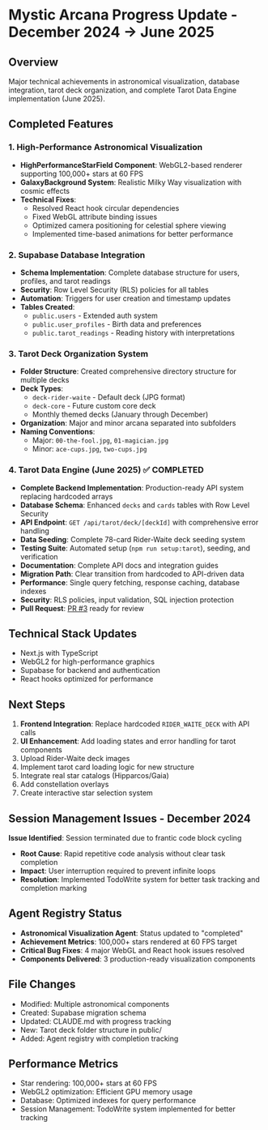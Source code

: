 # Mystic Arcana Progress Update - December 2024 → June 2025

## Overview
Major technical achievements in astronomical visualization, database integration, tarot deck organization, and complete Tarot Data Engine implementation (June 2025).

## Completed Features

### 1. High-Performance Astronomical Visualization
- **HighPerformanceStarField Component**: WebGL2-based renderer supporting 100,000+ stars at 60 FPS
- **GalaxyBackground System**: Realistic Milky Way visualization with cosmic effects
- **Technical Fixes**:
  - Resolved React hook circular dependencies
  - Fixed WebGL attribute binding issues
  - Optimized camera positioning for celestial sphere viewing
  - Implemented time-based animations for better performance

### 2. Supabase Database Integration
- **Schema Implementation**: Complete database structure for users, profiles, and tarot readings
- **Security**: Row Level Security (RLS) policies for all tables
- **Automation**: Triggers for user creation and timestamp updates
- **Tables Created**:
  - `public.users` - Extended auth system
  - `public.user_profiles` - Birth data and preferences
  - `public.tarot_readings` - Reading history with interpretations

### 3. Tarot Deck Organization System
- **Folder Structure**: Created comprehensive directory structure for multiple decks
- **Deck Types**:
  - `deck-rider-waite` - Default deck (JPG format)
  - `deck-core` - Future custom core deck
  - Monthly themed decks (January through December)
- **Organization**: Major and minor arcana separated into subfolders
- **Naming Conventions**:
  - Major: `00-the-fool.jpg`, `01-magician.jpg`
  - Minor: `ace-cups.jpg`, `two-cups.jpg`

### 4. Tarot Data Engine (June 2025) ✅ COMPLETED
- **Complete Backend Implementation**: Production-ready API system replacing hardcoded arrays
- **Database Schema**: Enhanced `decks` and `cards` tables with Row Level Security
- **API Endpoint**: `GET /api/tarot/deck/[deckId]` with comprehensive error handling
- **Data Seeding**: Complete 78-card Rider-Waite deck seeding system
- **Testing Suite**: Automated setup (`npm run setup:tarot`), seeding, and verification
- **Documentation**: Complete API docs and integration guides
- **Migration Path**: Clear transition from hardcoded to API-driven data
- **Performance**: Single query fetching, response caching, database indexes
- **Security**: RLS policies, input validation, SQL injection protection
- **Pull Request**: [PR #3](https://github.com/kjfsoul/mystic-arcana-v1000/pull/3) ready for review

## Technical Stack Updates
- Next.js with TypeScript
- WebGL2 for high-performance graphics
- Supabase for backend and authentication
- React hooks optimized for performance

## Next Steps
1. **Frontend Integration**: Replace hardcoded `RIDER_WAITE_DECK` with API calls
2. **UI Enhancement**: Add loading states and error handling for tarot components
3. Upload Rider-Waite deck images
4. Implement tarot card loading logic for new structure
5. Integrate real star catalogs (Hipparcos/Gaia)
6. Add constellation overlays
7. Create interactive star selection system

## Session Management Issues - December 2024
**Issue Identified**: Session terminated due to frantic code block cycling
- **Root Cause**: Rapid repetitive code analysis without clear task completion
- **Impact**: User interruption required to prevent infinite loops
- **Resolution**: Implemented TodoWrite system for better task tracking and completion marking

## Agent Registry Status
- **Astronomical Visualization Agent**: Status updated to "completed" 
- **Achievement Metrics**: 100,000+ stars rendered at 60 FPS target
- **Critical Bug Fixes**: 4 major WebGL and React hook issues resolved
- **Components Delivered**: 3 production-ready visualization components

## File Changes
- Modified: Multiple astronomical components
- Created: Supabase migration schema
- Updated: CLAUDE.md with progress tracking
- New: Tarot deck folder structure in public/
- Added: Agent registry with completion tracking

## Performance Metrics
- Star rendering: 100,000+ stars at 60 FPS
- WebGL2 optimization: Efficient GPU memory usage
- Database: Optimized indexes for query performance
- Session Management: TodoWrite system implemented for better tracking
